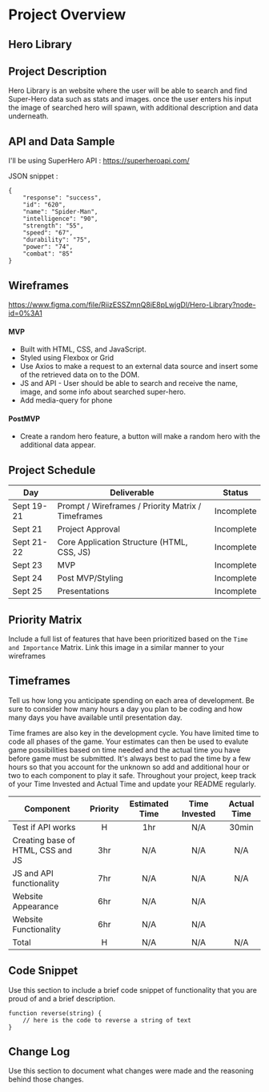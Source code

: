 # Project Overview

## Hero Library

## Project Description

Hero Library is an website where the user will be able to search and find Super-Hero data such as stats and images. 
once the user enters his input the image of searched hero will spawn, with additional description and data underneath.

## API and Data Sample

I'll be using SuperHero API : https://superheroapi.com/

JSON snippet :
```
{
    "response": "success",
    "id": "620",
    "name": "Spider-Man",
    "intelligence": "90",
    "strength": "55",
    "speed": "67",
    "durability": "75",
    "power": "74",
    "combat": "85"
}
```

## Wireframes

https://www.figma.com/file/RiizESSZmnQ8iE8pLwjgDl/Hero-Library?node-id=0%3A1

#### MVP 

- Built with HTML, CSS, and JavaScript.
- Styled using Flexbox or Grid
- Use Axios to make a request to an external data source and insert some of the retrieved data on to the DOM.
- JS and API - User should be able to search and receive the name, image, and some info about searched super-hero.
- Add media-query for phone

#### PostMVP  

- Create a random hero feature, a button will make a random hero with the additional data appear.


## Project Schedule 


|  Day | Deliverable | Status
|---|---| ---|
|Sept 19-21| Prompt / Wireframes / Priority Matrix / Timeframes | Incomplete
|Sept 21| Project Approval | Incomplete
|Sept 21-22| Core Application Structure (HTML, CSS, JS) | Incomplete
|Sept 23| MVP | Incomplete
|Sept 24| Post MVP/Styling | Incomplete
|Sept 25| Presentations | Incomplete

## Priority Matrix

Include a full list of features that have been prioritized based on the `Time and Importance` Matrix.  Link this image in a similar manner to your wireframes

## Timeframes

Tell us how long you anticipate spending on each area of development. Be sure to consider how many hours a day you plan to be coding and how many days you have available until presentation day.

Time frames are also key in the development cycle.  You have limited time to code all phases of the game.  Your estimates can then be used to evalute game possibilities based on time needed and the actual time you have before game must be submitted. It's always best to pad the time by a few hours so that you account for the unknown so add and additional hour or two to each component to play it safe. Throughout your project, keep track of your Time Invested and Actual Time and update your README regularly.

| Component | Priority | Estimated Time | Time Invested | Actual Time |
| --- | :---: |  :---: | :---: | :---: |
| Test if API works | H | 1hr | N/A | 30min |
| Creating base of HTML, CSS and JS | 3hr | N/A | N/A | N/A |
| JS and API functionality | 7hr | N/A | N/A | N/A |
| Website Appearance | 6hr | N/A | N/A |
| Website Functionality | 6hr | N/A | N/A |
| Total | H | N/A | N/A | N/A  |

## Code Snippet

Use this section to include a brief code snippet of functionality that you are proud of and a brief description.  

```
function reverse(string) {
	// here is the code to reverse a string of text
}
```

## Change Log
 Use this section to document what changes were made and the reasoning behind those changes.  
